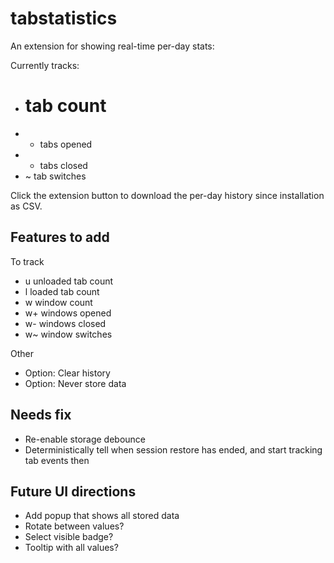 # tabstatistics

An extension for showing real-time per-day stats:

Currently tracks:

- # tab count
- + tabs opened
- - tabs closed
- ~ tab switches

Click the extension button to download the per-day history since installation as CSV.

## Features to add

To track
- u unloaded tab count
- l loaded tab count
- w window count
- w+ windows opened
- w- windows closed
- w~ window switches

Other
- Option: Clear history
- Option: Never store data

## Needs fix

* Re-enable storage debounce
* Deterministically tell when session restore has ended, and start tracking tab events then

## Future UI directions

* Add popup that shows all stored data
* Rotate between values?
* Select visible badge?
* Tooltip with all values?

